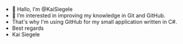 - 👋 Hallo, I’m @KaiSiegele
- 👀 I’m interested in improving my knowledge in Git and GitHub.
- That's why I'm using GitHub for my small application written in C#.
- Best regards
- Kai Siegele

<!---
KaiSiegele/KaiSiegele is a ✨ special ✨ repository because its `README.md` (this file) appears on your GitHub profile.
You can click the Preview link to take a look at your changes.
--->
